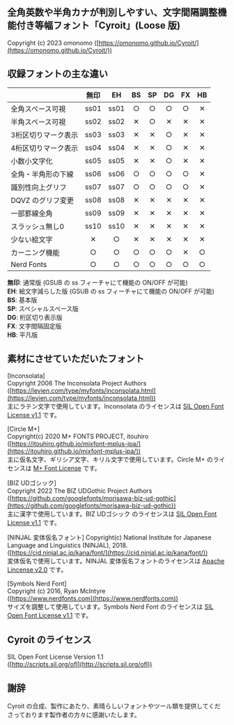 ## 全角英数や半角カナが判別しやすい、文字間隔調整機能付き等幅フォント「Cyroit」(Loose 版)

Copyright (c) 2023 omonomo ([https://omonomo.github.io/Cyroit/](https://omonomo.github.io/Cyroit/))  

## 収録フォントの主な違い

|                     | 無印 |  EH  | BS | SP | DG | FX | HB |
|---------------------|:----:|:----:|:--:|:--:|:--:|:--:|:--:|
| 全角スペース可視    | ss01 | ss01 | ○ | ○ | ○ | ○ | ✕ |
| 半角スペース可視    | ss02 | ss02 | ✕ | ○ | ✕ | ✕ | ✕ |
| 3桁区切りマーク表示 | ss03 | ss03 | ✕ | ✕ | ○ | ✕ | ✕ |
| 4桁区切りマーク表示 | ss04 | ss04 | ✕ | ✕ | ○ | ✕ | ✕ |
| 小数小文字化        | ss05 | ss05 | ✕ | ✕ | ○ | ✕ | ✕ |
| 全角・半角形の下線  | ss06 | ss06 | ○ | ○ | ○ | ○ | ✕ |
| 識別性向上グリフ    | ss07 | ss07 | ○ | ○ | ○ | ○ | ✕ |
| DQVZ のグリフ変更   | ss08 | ss08 | ✕ | ✕ | ✕ | ✕ | ✕ |
| 一部罫線全角        | ss09 | ss09 | ✕ | ✕ | ✕ | ✕ | ✕ |
| スラッシュ無し0     | ss10 | ss10 | ✕ | ✕ | ✕ | ✕ | ✕ |
| 少ない絵文字        |  ✕  |  ○  | ✕ | ✕ | ✕ | ✕ | ✕ |
| カーニング機能      |  ○  |  ○  | ○ | ○ | ○ | ✕ | ○ |
| Nerd Fonts          |  ○  |  ○  | ○ | ○ | ○ | ○ | ○ |

**無印**: 通常版 (GSUB の ss フィーチャにて機能の ON/OFF が可能)  
**EH**: 絵文字減らした版 (GSUB の ss フィーチャにて機能の ON/OFF が可能)  
**BS**: 基本版  
**SP**: スペシャルスペース版  
**DG**: 桁区切り表示版  
**FX**: 文字間隔固定版  
**HB**: 平凡版  

## 素材にさせていただいたフォント

[Inconsolata]  
Copyright 2006 The Inconsolata Project Authors  
([https://levien.com/type/myfonts/inconsolata.html](https://levien.com/type/myfonts/inconsolata.html))  
主にラテン文字で使用しています。Inconsolata のライセンスは [SIL Open Font License v1.1](http://scripts.sil.org/ofl) です。  

[Circle M+]  
Copyright(c) 2020 M+ FONTS PROJECT, itouhiro  
([https://itouhiro.github.io/mixfont-mplus-ipa/](https://itouhiro.github.io/mixfont-mplus-ipa/))  
主に仮名文字、ギリシア文字、キリル文字で使用しています。Circle M+ のライセンスは [M+ Font License](https://itouhiro.github.io/mixfont-mplus-ipa/mplus/LICENSE_E.txt) です。  

[BIZ UDゴシック]  
Copyright 2022 The BIZ UDGothic Project Authors  
([https://github.com/googlefonts/morisawa-biz-ud-gothic](https://github.com/googlefonts/morisawa-biz-ud-gothic))  
主に漢字で使用しています。BIZ UDゴシック のライセンスは [SIL Open Font License v1.1](http://scripts.sil.org/ofl) です。  

[NINJAL 変体仮名フォント]
Copyright(c) National Institute for Japanese Language and Linguistics (NINJAL), 2018.  
([https://cid.ninjal.ac.jp/kana/font/](https://cid.ninjal.ac.jp/kana/font/))  
変体仮名で使用しています。NINJAL 変体仮名フォントのライセンスは [Apache Lincense v2.0](https://www.apache.org/licenses/LICENSE-2.0) です。  

[Symbols Nerd Font]  
Copyright (c) 2016, Ryan McIntyre  
([https://www.nerdfonts.com](https://www.nerdfonts.com))  
サイズを調整して使用しています。Symbols Nerd Font のライセンスは [SIL Open Font License v1.1](http://scripts.sil.org/ofl) です。  

## Cyroit のライセンス

SIL Open Font License Version 1.1  
([http://scripts.sil.org/ofl](http://scripts.sil.org/ofl))  

## 謝辞

Cyroit の合成、製作にあたり、素晴らしいフォントやツール類を提供してくださっております製作者の方々に感謝いたします。  
